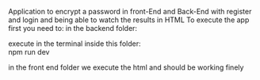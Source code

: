 Application to encrypt a password in front-End and Back-End with register and login and being able to watch the results in HTML
To execute the app first you need to:
in the backend folder:

execute in the terminal inside this folder:  
npm run dev

in the front end folder we execute the html 
and should be working finely
